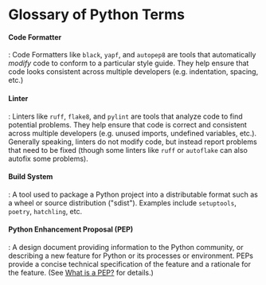 # Glossary of Python Terms

#### Code Formatter

:   Code Formatters like `black`, `yapf`, and `autopep8` are tools that automatically
    *modify* code to conform to a particular style guide. They help ensure
    that code looks consistent across multiple developers (e.g. indentation,
    spacing, etc.)

#### Linter

:   Linters like `ruff`, `flake8`, and `pylint` are tools that analyze code to
    find potential problems. They help ensure that code is correct and
    consistent across multiple developers (e.g. unused imports, undefined
    variables, etc.).  Generally speaking, linters do not modify code, but
    instead report problems that need to be fixed (though some linters like
    `ruff` or `autoflake` can also autofix some problems).

#### Build System

:   A tool used to package a Python project into a distributable format such
    as a wheel or source distribution ("sdist").
    Examples include `setuptools`, `poetry`, `hatchling`, etc.

#### Python Enhancement Proposal (PEP)

:  A design document providing information to the Python community, or
    describing a new feature for Python or its processes or environment.  PEPs
    provide a concise technical specification of the feature and a rationale for
    the feature. (See [What is a
    PEP?](https://peps.python.org/pep-0001/#what-is-a-pep) for details.)
